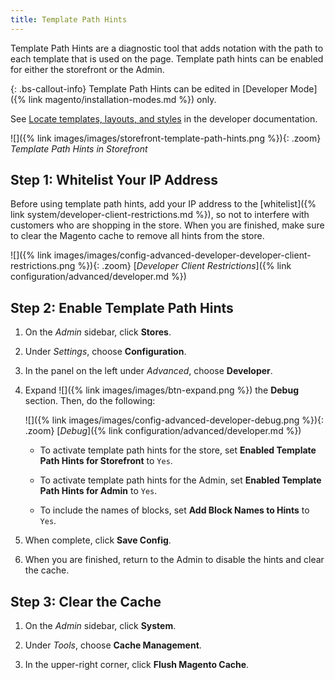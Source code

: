 ```yaml
---
title: Template Path Hints
---
```

Template Path Hints are a diagnostic tool that adds notation with the path to each template that is used on the page. Template path hints can be enabled for either the storefront or the Admin.

{: .bs-callout-info}
Template Path Hints can be edited in [Developer Mode]({% link magento/installation-modes.md %}) only.

See [Locate templates, layouts, and styles][1] in the developer documentation.

![]({% link images/images/storefront-template-path-hints.png %}){: .zoom}
_Template Path Hints in Storefront_

## Step 1: Whitelist Your IP Address

Before using template path hints, add your IP address to the [whitelist]({% link system/developer-client-restrictions.md %}), so not to interfere with customers who are shopping in the store. When you are finished, make sure to clear the Magento cache to remove all hints from the store.

![]({% link images/images/config-advanced-developer-developer-client-restrictions.png %}){: .zoom}
[_Developer Client Restrictions_]({% link configuration/advanced/developer.md %})

## Step 2: Enable Template Path Hints

1.  On the _Admin_ sidebar, click **Stores**.

1.  Under _Settings_, choose **Configuration**.

1.  In the panel on the left under _Advanced_, choose **Developer**.

1.  Expand ![]({% link images/images/btn-expand.png %}) the **Debug** section. Then, do the following:

     ![]({% link images/images/config-advanced-developer-debug.png %}){: .zoom}
     [_Debug_]({% link configuration/advanced/developer.md %})

     -  To activate template path hints for the store, set **Enabled Template Path Hints for Storefront** to `Yes`.

     -  To activate template path hints for the Admin, set **Enabled Template Path Hints for Admin** to `Yes`.

     -  To include the names of blocks, set **Add Block Names to Hints** to `Yes`.

1.  When complete, click **Save Config**.

1.  When you are finished, return to the Admin to disable the hints and clear the cache.

## Step 3: Clear the Cache

1.  On the _Admin_ sidebar, click **System**.

1.  Under _Tools_, choose **Cache Management**.

1.  In the upper-right corner, click **Flush Magento Cache**.

[1]: http://devdocs.magento.com/guides/v2.3/frontend-dev-guide/themes/debug-theme.html
